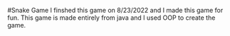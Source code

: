 #Snake Game
I finshed this game on 8/23/2022 and I made this game for fun. 
This game is made entirely from java and I used OOP to create the game.
